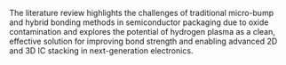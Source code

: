 The literature review highlights the challenges of traditional micro-bump and hybrid bonding methods in semiconductor packaging due to oxide contamination and explores the potential of hydrogen plasma as a clean, effective solution for improving bond strength and enabling advanced 2D and 3D IC stacking in next-generation electronics.
